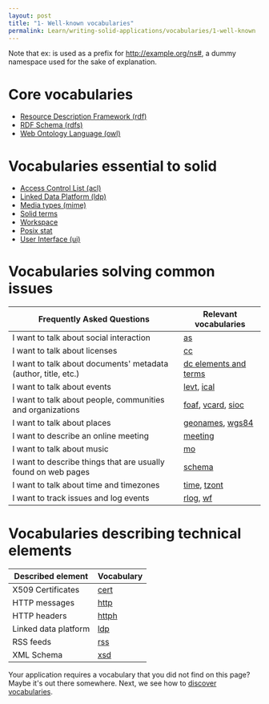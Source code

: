```yaml
---
layout: post
title: "1- Well-known vocabularies"
permalink: Learn/writing-solid-applications/vocabularies/1-well-known
---
```


Note that ex: is used as a prefix for <http://example.org/ns#>, a dummy namespace used for the sake of explanation.

# <a id='core'/> Core vocabularies

- [Resource Description Framework (rdf)](1-1-core#rdf)
- [RDF Schema (rdfs)](1-1-core#rdfs)
- [Web Ontology Language (owl)](1-1-core#owl)

# <a id='solid'/> Vocabularies essential to solid

- [Access Control List (acl)](1-2-solid#acl)
- [Linked Data Platform (ldp)](02-04-technical-vocabularies#ldp)
- [Media types (mime)](02-04-technical-vocabularies#mime)
- [Solid terms](1-2-solid#terms)
- [Workspace](1-2-solid#space)
- [Posix stat](1-2-solid#posix)
- [User Interface (ui)](1-2-solid#ui)

# <a id='common'/> Vocabularies solving common issues

| Frequently Asked Questions | Relevant vocabularies |
|---|---|
|I want to talk about social interaction| [as](1-3-common#as) |
|I want to talk about licenses| [cc](1-3-common#cc) |
|I want to talk about documents' metadata (author, title, etc.)|[dc elements and terms](1-3-common#dc)|
|I want to talk about events| [levt](2-3-common#levt), [ical](1-3-common#ical) |
|I want to talk about people, communities and organizations| [foaf](1-3-common#foaf), [vcard](1-3-common#vc), [sioc](1-3-common#sioc) |
|I want to talk about places| [geonames](1-3-common#geonames), [wgs84](1-3-common#geonames)|
|I want to describe an online meeting | [meeting](1-3-common#meeting) |
|I want to talk about music | [mo](1-3-common#mo) |
|I want to describe things that are usually found on web pages| [schema](1-3-common#schema) |
|I want to talk about time and timezones |[time](2-3-common#time), [tzont](1-3-common#tzont)|
|I want to track issues and log events| [rlog](2-3-common#rlog), [wf](1-3-common#wf)|

# <a id='technical'/> Vocabularies describing technical elements

|Described element|Vocabulary|
---|---
|X509 Certificates|[cert](1-4-technical#cert)|
|HTTP messages| [http](1-4-technical#http)|
|HTTP headers| [httph](1-4-technical#httph)|
|Linked data platform| [ldp](1-4-technical#ldp) |
|RSS feeds| [rss](1-4-technical#rss) |
|XML Schema| [xsd](1-4-technical#xsd)|

Your application requires a vocabulary that you did not find on this page? Maybe it's out there somewhere. Next, we see how to [discover vocabularies](2-discover).

